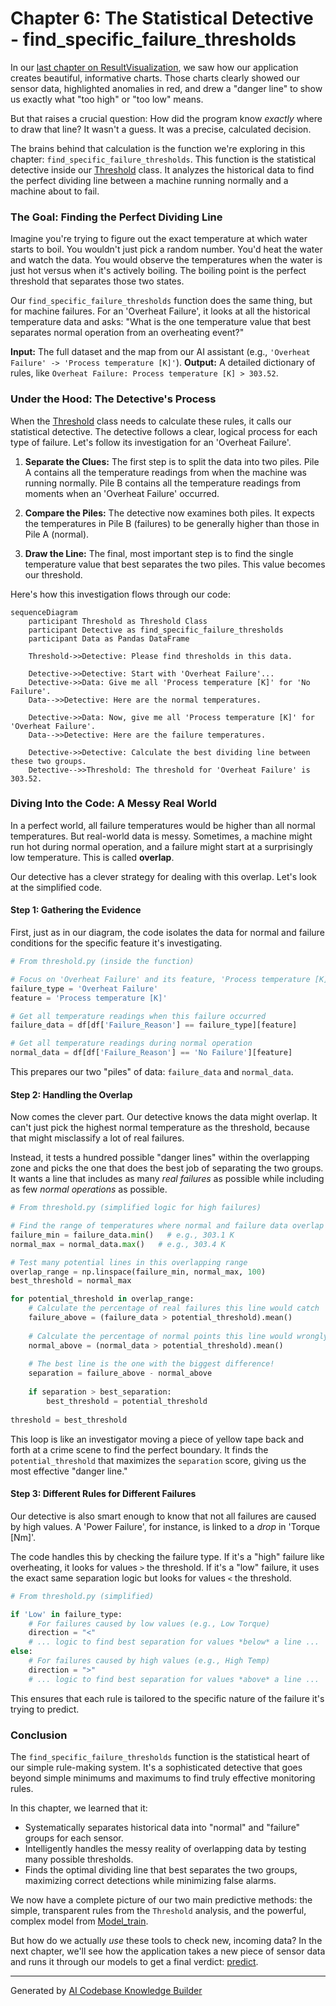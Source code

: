 # Chapter 6: The Statistical Detective - find_specific_failure_thresholds

In our [last chapter on ResultVisualization](05_resultvisualization.md), we saw how our application creates beautiful, informative charts. Those charts clearly showed our sensor data, highlighted anomalies in red, and drew a "danger line" to show us exactly what "too high" or "too low" means.

But that raises a crucial question: How did the program know *exactly* where to draw that line? It wasn't a guess. It was a precise, calculated decision.

The brains behind that calculation is the function we're exploring in this chapter: `find_specific_failure_thresholds`. This function is the statistical detective inside our [Threshold](03_threshold.md) class. It analyzes the historical data to find the perfect dividing line between a machine running normally and a machine about to fail.

### The Goal: Finding the Perfect Dividing Line

Imagine you're trying to figure out the exact temperature at which water starts to boil. You wouldn't just pick a random number. You'd heat the water and watch the data. You would observe the temperatures when the water is just hot versus when it's actively boiling. The boiling point is the perfect threshold that separates those two states.

Our `find_specific_failure_thresholds` function does the same thing, but for machine failures. For an 'Overheat Failure', it looks at all the historical temperature data and asks: "What is the one temperature value that best separates normal operation from an overheating event?"

**Input:** The full dataset and the map from our AI assistant (e.g., `'Overheat Failure' -> 'Process temperature [K]'`).
**Output:** A detailed dictionary of rules, like `Overheat Failure: Process temperature [K] > 303.52`.

### Under the Hood: The Detective's Process

When the [Threshold](03_threshold.md) class needs to calculate these rules, it calls our statistical detective. The detective follows a clear, logical process for each type of failure. Let's follow its investigation for an 'Overheat Failure'.

1.  **Separate the Clues:** The first step is to split the data into two piles. Pile A contains all the temperature readings from when the machine was running normally. Pile B contains all the temperature readings from moments when an 'Overheat Failure' occurred.

2.  **Compare the Piles:** The detective now examines both piles. It expects the temperatures in Pile B (failures) to be generally higher than those in Pile A (normal).

3.  **Draw the Line:** The final, most important step is to find the single temperature value that best separates the two piles. This value becomes our threshold.

Here's how this investigation flows through our code:

```mermaid
sequenceDiagram
    participant Threshold as Threshold Class
    participant Detective as find_specific_failure_thresholds
    participant Data as Pandas DataFrame

    Threshold->>Detective: Please find thresholds in this data.
    
    Detective->>Detective: Start with 'Overheat Failure'...
    Detective->>Data: Give me all 'Process temperature [K]' for 'No Failure'.
    Data-->>Detective: Here are the normal temperatures.
    
    Detective->>Data: Now, give me all 'Process temperature [K]' for 'Overheat Failure'.
    Data-->>Detective: Here are the failure temperatures.
    
    Detective->>Detective: Calculate the best dividing line between these two groups.
    Detective-->>Threshold: The threshold for 'Overheat Failure' is 303.52.
```

### Diving Into the Code: A Messy Real World

In a perfect world, all failure temperatures would be higher than all normal temperatures. But real-world data is messy. Sometimes, a machine might run hot during normal operation, and a failure might start at a surprisingly low temperature. This is called **overlap**.

Our detective has a clever strategy for dealing with this overlap. Let's look at the simplified code.

#### Step 1: Gathering the Evidence

First, just as in our diagram, the code isolates the data for normal and failure conditions for the specific feature it's investigating.

```python
# From threshold.py (inside the function)

# Focus on 'Overheat Failure' and its feature, 'Process temperature [K]'
failure_type = 'Overheat Failure'
feature = 'Process temperature [K]'

# Get all temperature readings when this failure occurred
failure_data = df[df['Failure_Reason'] == failure_type][feature]

# Get all temperature readings during normal operation
normal_data = df[df['Failure_Reason'] == 'No Failure'][feature]
```
This prepares our two "piles" of data: `failure_data` and `normal_data`.

#### Step 2: Handling the Overlap

Now comes the clever part. Our detective knows the data might overlap. It can't just pick the highest normal temperature as the threshold, because that might misclassify a lot of real failures.

Instead, it tests a hundred possible "danger lines" within the overlapping zone and picks the one that does the best job of separating the two groups. It wants a line that includes as many *real failures* as possible while including as few *normal operations* as possible.

```python
# From threshold.py (simplified logic for high failures)

# Find the range of temperatures where normal and failure data overlap
failure_min = failure_data.min()   # e.g., 303.1 K
normal_max = normal_data.max()   # e.g., 303.4 K

# Test many potential lines in this overlapping range
overlap_range = np.linspace(failure_min, normal_max, 100)
best_threshold = normal_max

for potential_threshold in overlap_range:
    # Calculate the percentage of real failures this line would catch
    failure_above = (failure_data > potential_threshold).mean()
    
    # Calculate the percentage of normal points this line would wrongly flag
    normal_above = (normal_data > potential_threshold).mean()
    
    # The best line is the one with the biggest difference!
    separation = failure_above - normal_above
    
    if separation > best_separation:
        best_threshold = potential_threshold
        
threshold = best_threshold
```
This loop is like an investigator moving a piece of yellow tape back and forth at a crime scene to find the perfect boundary. It finds the `potential_threshold` that maximizes the `separation` score, giving us the most effective "danger line."

#### Step 3: Different Rules for Different Failures

Our detective is also smart enough to know that not all failures are caused by high values. A 'Power Failure', for instance, is linked to a *drop* in 'Torque [Nm]'.

The code handles this by checking the failure type. If it's a "high" failure like overheating, it looks for values `>` the threshold. If it's a "low" failure, it uses the exact same separation logic but looks for values `<` the threshold.

```python
# From threshold.py (simplified)

if 'Low' in failure_type:
    # For failures caused by low values (e.g., Low Torque)
    direction = "<"
    # ... logic to find best separation for values *below* a line ...
else:
    # For failures caused by high values (e.g., High Temp)
    direction = ">"
    # ... logic to find best separation for values *above* a line ...
```
This ensures that each rule is tailored to the specific nature of the failure it's trying to predict.

### Conclusion

The `find_specific_failure_thresholds` function is the statistical heart of our simple rule-making system. It's a sophisticated detective that goes beyond simple minimums and maximums to find truly effective monitoring rules.

In this chapter, we learned that it:
-   Systematically separates historical data into "normal" and "failure" groups for each sensor.
-   Intelligently handles the messy reality of overlapping data by testing many possible thresholds.
-   Finds the optimal dividing line that best separates the two groups, maximizing correct detections while minimizing false alarms.

We now have a complete picture of our two main predictive methods: the simple, transparent rules from the `Threshold` analysis, and the powerful, complex model from [Model_train](04_model_train.md).

But how do we actually *use* these tools to check new, incoming data? In the next chapter, we'll see how the application takes a new piece of sensor data and runs it through our models to get a final verdict: [predict](07_predict.md).

---

Generated by [AI Codebase Knowledge Builder](https://github.com/The-Pocket/Tutorial-Codebase-Knowledge)